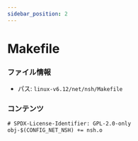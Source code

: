```yaml
---
sidebar_position: 2
---
```

# Makefile

### ファイル情報

- パス: `linux-v6.12/net/nsh/Makefile`

### コンテンツ

```txt
# SPDX-License-Identifier: GPL-2.0-only
obj-$(CONFIG_NET_NSH) += nsh.o

```
